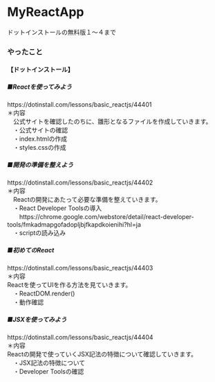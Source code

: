 # MyReactApp
<p>ドットインストールの無料版１〜４まで</p>

<h3>やったこと</h3>
<h4>【ドットインストール】</h4>

<h5>■Reactを使ってみよう</h5>
<p>https://dotinstall.com/lessons/basic_reactjs/44401</br>
＊内容</br>
　公式サイトを確認したのちに、雛形となるファイルを作成していきます。</br>
　・公式サイトの確認</br>
　・index.htmlの作成</br>
　・styles.cssの作成</br>
</p>

<h5>■開発の準備を整えよう</h5>
<p>https://dotinstall.com/lessons/basic_reactjs/44402</br>
＊内容</br>
　Reactの開発にあたって必要な準備を整えていきます。</br>
　・React Developer Toolsの導入</br>
　　https://chrome.google.com/webstore/detail/react-developer-tools/fmkadmapgofadopljbjfkapdkoienihi?hl=ja</br>
　・scriptの読み込み</br>
</p>

<h5>■初めてのReact</h5>
<p>https://dotinstall.com/lessons/basic_reactjs/44403</br>
＊内容</br>
Reactを使ってUIを作る方法を見ていきます。</br>
　・ReactDOM.render()</br>
　・動作確認</br>
</p>

<h5>■JSXを使ってみよう</h5>
<p>https://dotinstall.com/lessons/basic_reactjs/44404</br>
＊内容</br>
Reactの開発で使っていくJSX記法の特徴について確認していきます。</br>
　・JSX記法の特徴について</br>
　・Developer Toolsの確認</br>
</p>
